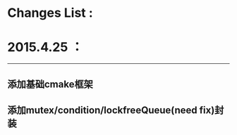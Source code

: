 Changes List :
=======================

#  2015.4.25 ：
----------------------
## 添加基础cmake框架
## 添加mutex/condition/lockfreeQueue(need fix)封装

              
